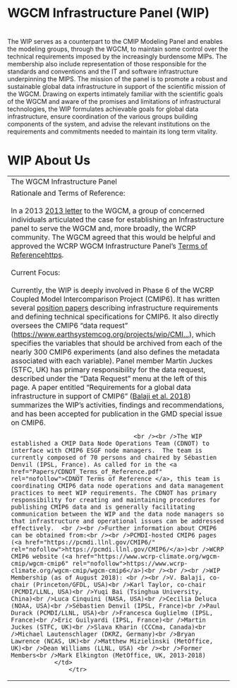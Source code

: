 # WGCM Infrastructure Panel (WIP)
#

The WIP serves as a counterpart to the CMIP Modeling Panel and enables the modeling groups, through the WGCM, to maintain some control over the technical requirements imposed by the increasingly burdensome MIPs. The membership also include representation of those responsible for the standards and conventions and the IT and software infrastructure underpinning the MIPS. The mission of the panel is to promote a robust and sustainable global data infrastructure in support of the scientific mission of the WGCM. Drawing on experts intimately familiar with the scientific goals of the WGCM and aware of the promises and limitations of infrastructural technologies, the WIP formulates achievable goals for global data infrastructure, ensure coordination of the various groups building components of the system, and advise the relevant institutions on the requirements and commitments needed to maintain its long term vitality.

<div class="span-740">
          <h1 class="title">WIP About Us</h1>


<table>
            <tr>
                        <td class="long">
                The WGCM Infrastructure Panel
            </td>
                </tr>
  <tr>   
                            <td class="long">
                    Rationale and Terms of Reference:<br /><br />In a 2013 <a href="/Papers/standards-governance.pdf" rel="nofollow">2013 letter</a> to the WGCM, a group of concerned individuals articulated the case for establishing an Infrastructure panel to serve the WGCM and, more broadly, the WCRP community. The WGCM agreed that this would be helpful and approved the WCRP WGCM Infrastructure Panel’s  <a href="/Papers/WIP_Terms_of_Reference.pdf" rel="nofollow">Terms of Referencehttps</a>.<br /><br />Current Focus: <br /><br />Currently, the WIP is deeply involved in Phase 6 of the WCRP Coupled Model Intercomparison Project (CMIP6).  It has written several <a href="/Papers" rel="nofollow">position papers</a> describing infrastructure requirements and defining technical specifications for CMIP6.  It also directly oversees the CMIP6 “data request” (<a href="https://www.earthsystemcog.org/projects/wip/CMIP6DataRequest" rel="nofollow">https://www.earthsystemcog.org/projects/wip/CMI...</a>), which specifies the variables that should be archived from each of the nearly 300 CMIP6 experiments (and also defines the metadata associated with each variable).  Panel member Martin Juckes (STFC, UK) has primary responsibility for the data request, described under the “Data Request” menu at the left of this page.  A paper entitled “Requirements for a global data infrastructure in support of CMIP6” (<a href="https://gmd.copernicus.org/articles/11/3659/2018/gmd-11-3659-2018.html" rel="nofollow">Balaji et al. 2018</a>) summarizes the WIP’s activities, findings and recommendations, and has been accepted for publication in the GMD special issue on CMIP6.
                                      
                                      <br /><br />The WIP established a CMIP Data Node Operations Team (CDNOT) to interface with CMIP6 ESGF node managers.  The team is currently composed of 70 persons and chaired by Sébastien Denvil (IPSL, France). As called for in the <a href="Papers/CDNOT_Terms_of_Reference.pdf" rel="nofollow">CDNOT Terms of Reference </a>, this team is  coordinating CMIP6 data node operations and data management practices to meet WIP requirements. The CDNOT has primary responsibility for creating and maintaining procedures for publishing CMIP6 data and is generally facilitating communication between the WIP and the data node managers so that infrastructure and operational issues can be addressed effectively.  <br /><br />Further information about CMIP6 can be obtained from:<br /><br />PCMDI-hosted CMIP6 pages (<a href="https://pcmdi.llnl.gov/CMIP6/" rel="nofollow">https://pcmdi.llnl.gov/CMIP6/</a>)<br />WCRP CMIP6 website (<a href="https://www.wcrp-climate.org/wgcm-cmip/wgcm-cmip6" rel="nofollow">https://www.wcrp-climate.org/wgcm-cmip/wgcm-cmip6</a>)<br /><br /><br />WIP Membership (as of August 2018): <br /><br />V. Balaji, co-chair (Princeton/GFDL, USA)<br />Karl Taylor, co-chair (PCMDI/LLNL, USA)<br />Yuqi Bai (Tsinghua University, China)<br />Luca Cinquini (NASA, USA)<br />Cecilia Deluca (NOAA, USA)<br />Sébastien Denvil (IPSL, France)<br />Paul Durack (PCMDI/LLNL, USA)<br />Francesca Guglielmo (IPSL, France)<br />Eric Guilyardi (IPSL, France)<br />Martin Juckes (STFC, UK)<br />Slava Kharin (CCCma, Canada)<br />Michael Lautenschlager (DKRZ, Germany)<br />Bryan Lawrence (NCAS, UK)<br />Matthew Mizielinski (MetOffice, UK)<br />Dean Williams (LLNL, USA) <br /><br />Former Members<br />Mark Elkington (MetOffice, UK, 2013-2018)
                </td>
                    </tr>


</table>
</div>

